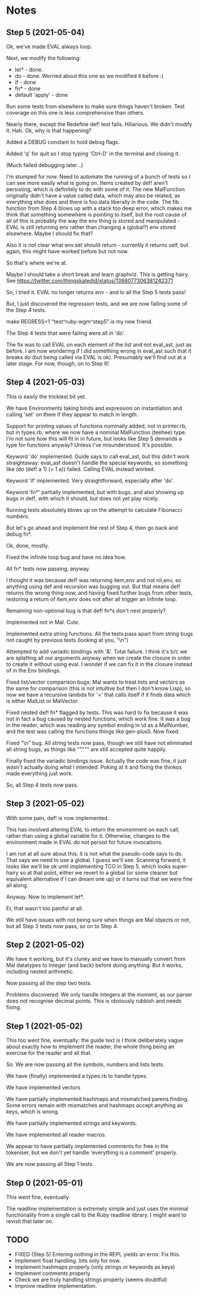 # Notes

## Step 5 (2021-05-04)

Ok, we've made EVAL always loop.

Next, we modify the following:

* let* - done.
* do   - done. Worried about this one as we modified it before :(
* if   - done
* fn*  - done
* default 'apply' - done

Run some tests from elsewhere to make sure things haven't broken. Test coverage
on this one is less comprehensive than others.

Nearly there, except the Redefine def! test fails. Hiliarious. We didn't
modify it. Hah. Ok, why is that happening?

Added a DEBUG constant to hold debug flags.

Added 'q' for quit so I stop typing 'Ctrl-D' in the terminal and closing it.

(Much failed debugging later...)

I'm stumped for now. Need to automate the running of a bunch of tests so I can
see more easily what is going on. Items created by def! aren't persisting, which
is definitely to do with some of it. The new MalFunction originally didn't have
a value called data, which may also be related, as everything else does and
there is foo.data liberally in the code. The fib function from Step 4 blows up
with a stack too deep error, which makes me think that something somewhere is
pointing to itself, but the root cause of all of this is probably the way the
env thing is stored and manipulated - EVAL is still returning env rather than
changing a (global?) env stored elsewhere. Maybe I should fix that?

Also it is not clear what env.set should return - currently it returns self,
but again, this might have worked before but not now.

So that's where we're at.

Maybe I should take a short break and learn graphviz. This is getting hairy.
See https://twitter.com/thingskatedid/status/1386077306381242371

So, I tried it. EVAL no longer returns env - and lo all the Step 5 tests pass!

But, I just discovered the regression tests, and we are now failing some of
the Step 4 tests.

make REGRESS=1 "test^ruby-wgm^step5" is my new friend.

The Step 4 tests that were failing were all in 'do'.

The fix was to call EVAL on each element of the list and not eval_ast, just
as before. I am now wondering if I did something wrong in eval_ast such that
it breaks do (but being called via EVAL is ok). Presumably we'll find out at
a later stage. For now, though, on to Step 6!

## Step 4 (2021-05-03)

This is easily the trickiest bit yet.

We have Environments taking binds and expression on instantiation and calling
'set' on them if they appear to match in length.

Support for printing values of functions nominally added, not in printer.rb,
but in types.rb, where we now have a nominal MalFunction (teehee) type. I'm
not sure how this will fit in in future, but looks like Step 5 demands a type
for functions anyway? Unless I've misunderstood. It's possible.

Keyword 'do' implemented. Guide says to call eval_ast, but this didn't work
straightaway: eval_ast doesn't handle the special keywords, so something
like (do (def! a 1) (+ 1 a)) failed. Calling EVAL instead worked.

Keyword 'if' implemented. Very straightforward, especially after 'do'.

Keyword 'fn*' partially implemented, but with bugs, and also showing up bugs
in def!, with which it should, but does not yet play nicely.

Running tests absolutely blows up on the attempt to calculate Fibonacci numbers.

But let's go ahead and implement the rest of Step 4, then go back and debug fn*.

Ok, done, mostly.

Fixed the infinite loop bug and have no idea how.

All fn* tests now passing, anyway.

I thought it was because def! was returning item,env and not nil,env, so
anything using def and recursion was bugging out. But that means def! returns
the wrong thing now, and having fixed further bugs from other tests, restoring
a return of item,env does not after all trigger an infinite loop.

Remaining non-optional bug is that def! fn*s don't nest properly?

Implemented not in Mal. Cute.

Implemented extra string functions. All the tests pass apart from string bugs
not caught by previous tests (looking at you, "\\n")

Attempted to add variadic bindings with '&'. Total failure. I think it's b/c
we are splatting all our arguments anyway when we create the closure in order
to create it without using eval. I wonder if we can fix it in the closure
instead of in the Env bindings.

Fixed list/vector comparison bugs: Mal wants to treat lists and vectors as the
same for comparison (this is not intuitive but then I don't know Lisp), so now
we have a recursive lambda for '=' that calls itself if it finds data which is
either MalList or MalVector.

Fixed nested def! fn* flagged by tests. This was hard to fix because it was
not in fact a bug caused by nested functions, which work fine. It was a bug in
the reader, which was reading any symbol ending in \d as a MalNumber, and the
test was calling the functions things like gen-plus5. Now fixed.

Fixed "\\n" bug. All string tests now pass, though we still have not eliminated
all string bugs, as things like """"" are still accepted quite happily.

Finally fixed the variadic bindings issue. Actually the code was fine, it just
wasn't actually doing what I intended. Poking at it and fixing the thinkos made
everything just work.

So, all Step 4 tests now pass.

## Step 3 (2021-05-02)

With some pain, def! is now implemented.

This has involved altering EVAL to return the environment on each call,
rather than using a global variable for it. Otherwise, changes to the
environment made in EVAL do not persist for future invocations.

I am not at all sure about this: it is not what the pseudo-code says to do.
That says we need to use a global. I guess we'll see. Scanning forward, it
looks like we'll be ok until implementing TCO in Step 5, which looks super-hairy
so at that point, either we revert to a global (or some cleaner but equivalent
alternative if I can dream one up) or it turns out that we were fine all along.

Anyway. Now to implement let*.

Er, that wasn't too painful at all.

We still have issues with not being sure when things are Mal objects or not,
but all Step 3 tests now pass, so on to Step 4.

## Step 2 (2021-05-02)

We have it working, but it's clunky and we have to manually convert from
Mal datatypes to Integer (and back) before doing anything. But it works,
including nested arithmetic.

Now passing all the step two tests.

Problems discovered: We only handle integers at the moment, as our parser
does not recognise decimal points. This is obviously rubbish and needs fixing.

## Step 1 (2021-05-02)

This too went fine, eventually: the guide text is I think deliberately vague
about exactly how to implement the reader, the whole thing being an exercise
for the reader and all that.

So. We are now passing all the symbols, numbers and lists tests.

We have (finally) implemented a types.rb to handle types.

We have implemented vectors

We have partially implemented hashmaps and mismatched parens finding. Some
errors remain with mismatches and hashmaps accept anything as keys, which
is wrong.

We have partially implemented strings and keywords.

We have implemented all reader macros.

We appear to have partially implemented comments for free in the tokeniser,
but we don't yet handle 'everything is a comment' properly.

We are now passing all Step 1 tests.

## Step 0 (2021-05-01)

This went fine, eventually.

The readline implementation is extremely simple and just uses the minimal
functionality from a single call to the Ruby readline library. I might want
to revisit that later on.

## TODO

* FIXED (Step 5) Entering nothing in the REPL yields an error. Fix this.
* Implement float handling. Ints only for now.
* Implement hashmaps properly (only strings or keywords as keys)
* Implement comments properly
* Check we are truly handling strings properly (seems doubtful)
* Improve readline implementation.
